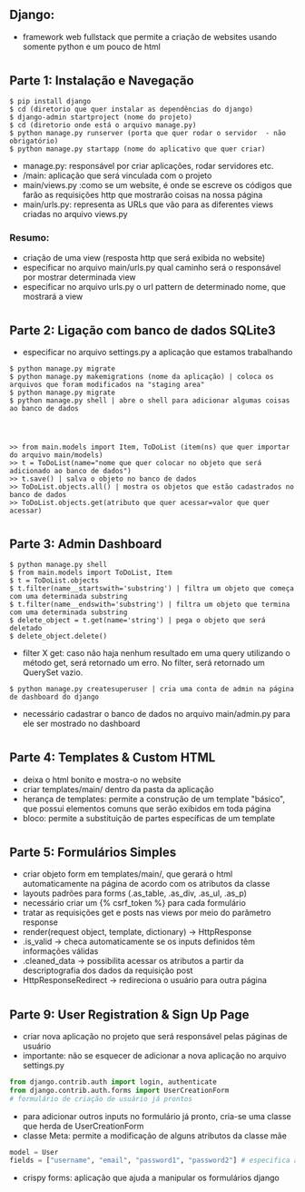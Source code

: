 ## Django:
- framework web fullstack que permite a criação de websites usando somente python e um pouco de html

#

## Parte 1: Instalação e Navegação
```shell
$ pip install django
$ cd (diretorio que quer instalar as dependências do django) 
$ django-admin startproject (nome do projeto)
$ cd (diretorio onde está o arquivo manage.py)
$ python manage.py runserver (porta que quer rodar o servidor  - não obrigatório)
$ python manage.py startapp (nome do aplicativo que quer criar)
```

- manage.py: responsável por criar aplicações, rodar servidores etc.
- /main: aplicação que será vinculada com o projeto
- main/views.py :como se um website, é onde se escreve os códigos que farão as requisições http que mostrarão coisas na nossa página
- main/urls.py: representa as URLs que vão para as diferentes views criadas no arquivo views.py

### Resumo:
- criação de uma view (resposta http que será exibida no website)
- especificar no arquivo main/urls.py qual caminho será o responsável por mostrar determinada view
- especificar no arquivo urls.py o url pattern de determinado nome, que mostrará a view

#

## Parte 2: Ligação com banco de dados SQLite3
- especificar no arquivo settings.py a aplicação que estamos trabalhando
```shell
$ python manage.py migrate
$ python manage.py makemigrations (nome da aplicação) | coloca os arquivos que foram modificados na "staging area"
$ python manage.py migrate
$ python manage.py shell | abre o shell para adicionar algumas coisas ao banco de dados
```
#
```shell

>> from main.models import Item, ToDoList (item(ns) que quer importar do arquivo main/models)
>> t = ToDoList(name="nome que quer colocar no objeto que será adicionado ao banco de dados")
>> t.save() | salva o objeto no banco de dados
>> ToDoList.objects.all() | mostra os objetos que estão cadastrados no banco de dados
>> ToDoList.objects.get(atributo que quer acessar=valor que quer acessar)
```

#

## Parte 3: Admin Dashboard
```shell
$ python manage.py shell
$ from main.models import ToDoList, Item
$ t = ToDoList.objects
$ t.filter(name__startswith='substring') | filtra um objeto que começa com uma determinada substring
$ t.filter(name__endswith='substring') | filtra um objeto que termina com uma determinada substring
$ delete_object = t.get(name='string') | pega o objeto que será deletado
$ delete_object.delete()
```

- filter X get: caso não haja nenhum resultado em uma query utilizando o método get, será retornado um erro. No filter, será retornado um QuerySet vazio.


```shell
$ python manage.py createsuperuser | cria uma conta de admin na página de dashboard do django
```

- necessário cadastrar o banco de dados no arquivo main/admin.py para ele ser mostrado no dashboard

#

## Parte 4: Templates & Custom HTML
- deixa o html bonito e mostra-o no website
- criar templates/main/ dentro da pasta da aplicação
- herança de templates: permite a construção de um template "básico", que possui elementos comuns que serão exibidos em toda página
- bloco: permite a substituição de partes específicas de um template

#

## Parte 5: Formulários Simples
- criar objeto form em templates/main/, que gerará o html automaticamente na página de acordo com os atributos da classe
- layouts padrões para forms (.as_table, .as_div, .as_ul, .as_p)
- necessário criar um {% csrf_token %} para cada formulário
- tratar as requisições get e posts nas views por meio do parâmetro response
- render(request object, template, dictionary) → HttpResponse
- .is_valid → checa automaticamente se os inputs definidos têm informações válidas
- .cleaned_data → possibilita acessar os atributos a partir da descriptografia dos dados da requisição post
- HttpResponseRedirect → redireciona o usuário para outra página 

#

## Parte 9: User Registration & Sign Up Page
- criar nova aplicação no projeto que será responsável pelas páginas de usuário
- importante: não se esquecer de adicionar a nova aplicação no arquivo settings.py
```python
from django.contrib.auth import login, authenticate
from django.contrib.auth.forms import UserCreationForm
# formulário de criação de usuário já prontos
```


- para adicionar outros inputs no formulário já pronto, cria-se uma classe que herda de UserCreationForm
- classe Meta: permite a modificação de alguns atributos da classe mãe
```python
model = User
fields = ["username", "email", "password1", "password2"] # especifica a ordem dos inputs na página
```


- crispy forms: aplicação que ajuda a manipular os formulários django
